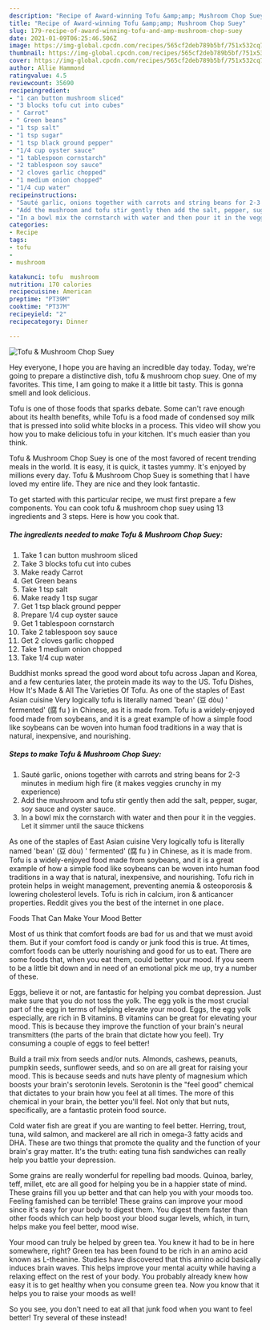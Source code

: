 ```yaml
---
description: "Recipe of Award-winning Tofu &amp;amp; Mushroom Chop Suey"
title: "Recipe of Award-winning Tofu &amp;amp; Mushroom Chop Suey"
slug: 179-recipe-of-award-winning-tofu-and-amp-mushroom-chop-suey
date: 2021-01-09T06:25:46.506Z
image: https://img-global.cpcdn.com/recipes/565cf2deb789b5bf/751x532cq70/tofu-mushroom-chop-suey-recipe-main-photo.jpg
thumbnail: https://img-global.cpcdn.com/recipes/565cf2deb789b5bf/751x532cq70/tofu-mushroom-chop-suey-recipe-main-photo.jpg
cover: https://img-global.cpcdn.com/recipes/565cf2deb789b5bf/751x532cq70/tofu-mushroom-chop-suey-recipe-main-photo.jpg
author: Allie Hammond
ratingvalue: 4.5
reviewcount: 35690
recipeingredient:
- "1 can button mushroom sliced"
- "3 blocks tofu cut into cubes"
- " Carrot"
- " Green beans"
- "1 tsp salt"
- "1 tsp sugar"
- "1 tsp black ground pepper"
- "1/4 cup oyster sauce"
- "1 tablespoon cornstarch"
- "2 tablespoon soy sauce"
- "2 cloves garlic chopped"
- "1 medium onion chopped"
- "1/4 cup water"
recipeinstructions:
- "Sauté garlic, onions together with carrots and string beans for 2-3 minutes in medium high fire (it makes veggies crunchy in my experience)"
- "Add the mushroom and tofu stir gently then add the salt, pepper, sugar, soy sauce and oyster sauce."
- "In a bowl mix the cornstarch with water and then pour it in the veggies. Let it simmer until the sauce thickens"
categories:
- Recipe
tags:
- tofu
- 
- mushroom

katakunci: tofu  mushroom 
nutrition: 170 calories
recipecuisine: American
preptime: "PT39M"
cooktime: "PT37M"
recipeyield: "2"
recipecategory: Dinner

---
```



![Tofu &amp; Mushroom Chop Suey](https://img-global.cpcdn.com/recipes/565cf2deb789b5bf/751x532cq70/tofu-mushroom-chop-suey-recipe-main-photo.jpg)

Hey everyone, I hope you are having an incredible day today. Today, we're going to prepare a distinctive dish, tofu &amp; mushroom chop suey. One of my favorites. This time, I am going to make it a little bit tasty. This is gonna smell and look delicious.

Tofu is one of those foods that sparks debate. Some can&#39;t rave enough about its health benefits, while Tofu is a food made of condensed soy milk that is pressed into solid white blocks in a process. This video will show you how you to make delicious tofu in your kitchen. It&#39;s much easier than you think.

Tofu &amp; Mushroom Chop Suey is one of the most favored of recent trending meals in the world. It is easy, it is quick, it tastes yummy. It's enjoyed by millions every day. Tofu &amp; Mushroom Chop Suey is something that I have loved my entire life. They are nice and they look fantastic.


To get started with this particular recipe, we must first prepare a few components. You can cook tofu &amp; mushroom chop suey using 13 ingredients and 3 steps. Here is how you cook that.

<!--inarticleads1-->

##### The ingredients needed to make Tofu &amp; Mushroom Chop Suey:

1. Take 1 can button mushroom sliced
1. Take 3 blocks tofu cut into cubes
1. Make ready  Carrot
1. Get  Green beans
1. Take 1 tsp salt
1. Make ready 1 tsp sugar
1. Get 1 tsp black ground pepper
1. Prepare 1/4 cup oyster sauce
1. Get 1 tablespoon cornstarch
1. Take 2 tablespoon soy sauce
1. Get 2 cloves garlic chopped
1. Take 1 medium onion chopped
1. Take 1/4 cup water


Buddhist monks spread the good word about tofu across Japan and Korea, and a few centuries later, the protein made its way to the US. Tofu Dishes, How It&#39;s Made &amp; All The Varieties Of Tofu. As one of the staples of East Asian cuisine Very logically tofu is literally named &#39;bean&#39; (豆 dòu) &#39; fermented&#39; (腐 fu ) in Chinese, as it is made from. Tofu is a widely-enjoyed food made from soybeans, and it is a great example of how a simple food like soybeans can be woven into human food traditions in a way that is natural, inexpensive, and nourishing. 

<!--inarticleads2-->

##### Steps to make Tofu &amp; Mushroom Chop Suey:

1. Sauté garlic, onions together with carrots and string beans for 2-3 minutes in medium high fire (it makes veggies crunchy in my experience)
1. Add the mushroom and tofu stir gently then add the salt, pepper, sugar, soy sauce and oyster sauce.
1. In a bowl mix the cornstarch with water and then pour it in the veggies. Let it simmer until the sauce thickens


As one of the staples of East Asian cuisine Very logically tofu is literally named &#39;bean&#39; (豆 dòu) &#39; fermented&#39; (腐 fu ) in Chinese, as it is made from. Tofu is a widely-enjoyed food made from soybeans, and it is a great example of how a simple food like soybeans can be woven into human food traditions in a way that is natural, inexpensive, and nourishing. Tofu rich in protein helps in weight management, preventing anemia &amp; osteoporosis &amp; lowering cholesterol levels. Tofu is rich in calcium, iron &amp; anticancer properties. Reddit gives you the best of the internet in one place. 

Foods That Can Make Your Mood Better


Most of us think that comfort foods are bad for us and that we must avoid them. But if your comfort food is candy or junk food this is true. At times, comfort foods can be utterly nourishing and good for us to eat. There are some foods that, when you eat them, could better your mood. If you seem to be a little bit down and in need of an emotional pick me up, try a number of these.

Eggs, believe it or not, are fantastic for helping you combat depression. Just make sure that you do not toss the yolk. The egg yolk is the most crucial part of the egg in terms of helping elevate your mood. Eggs, the egg yolk especially, are rich in B vitamins. B vitamins can be great for elevating your mood. This is because they improve the function of your brain's neural transmitters (the parts of the brain that dictate how you feel). Try consuming a couple of eggs to feel better!

Build a trail mix from seeds and/or nuts. Almonds, cashews, peanuts, pumpkin seeds, sunflower seeds, and so on are all great for raising your mood. This is because seeds and nuts have plenty of magnesium which boosts your brain's serotonin levels. Serotonin is the "feel good" chemical that dictates to your brain how you feel at all times. The more of this chemical in your brain, the better you'll feel. Not only that but nuts, specifically, are a fantastic protein food source.

Cold water fish are great if you are wanting to feel better. Herring, trout, tuna, wild salmon, and mackerel are all rich in omega-3 fatty acids and DHA. These are two things that promote the quality and the function of your brain's gray matter. It's the truth: eating tuna fish sandwiches can really help you battle your depression. 

Some grains are really wonderful for repelling bad moods. Quinoa, barley, teff, millet, etc are all good for helping you be in a happier state of mind. These grains fill you up better and that can help you with your moods too. Feeling famished can be terrible! These grains can improve your mood since it's easy for your body to digest them. You digest them faster than other foods which can help boost your blood sugar levels, which, in turn, helps make you feel better, mood wise.

Your mood can truly be helped by green tea. You knew it had to be in here somewhere, right? Green tea has been found to be rich in an amino acid known as L-theanine. Studies have discovered that this amino acid basically induces brain waves. This helps improve your mental acuity while having a relaxing effect on the rest of your body. You probably already knew how easy it is to get healthy when you consume green tea. Now you know that it helps you to raise your moods as well!

So you see, you don't need to eat all that junk food when you want to feel better! Try several of these instead!


